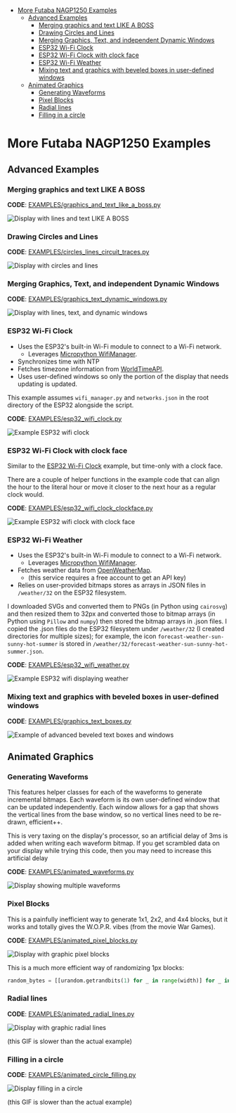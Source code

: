 <!-- TOC -->
* [More Futaba NAGP1250 Examples](#more-futaba-nagp1250-examples)
  * [Advanced Examples](#advanced-examples)
    * [Merging graphics and text LIKE A BOSS](#merging-graphics-and-text-like-a-boss)
    * [Drawing Circles and Lines](#drawing-circles-and-lines)
    * [Merging Graphics, Text, and independent Dynamic Windows](#merging-graphics-text-and-independent-dynamic-windows)
    * [ESP32 Wi-Fi Clock](#esp32-wi-fi-clock)
    * [ESP32 Wi-Fi Clock with clock face](#esp32-wi-fi-clock-with-clock-face)
    * [ESP32 Wi-Fi Weather](#esp32-wi-fi-weather)
    * [Mixing text and graphics with beveled boxes in user-defined windows](#mixing-text-and-graphics-with-beveled-boxes-in-user-defined-windows)
  * [Animated Graphics](#animated-graphics)
    * [Generating Waveforms](#generating-waveforms)
    * [Pixel Blocks](#pixel-blocks)
    * [Radial lines](#radial-lines)
    * [Filling in a circle](#filling-in-a-circle)
<!-- TOC -->

# More Futaba NAGP1250 Examples

## Advanced Examples

### Merging graphics and text LIKE A BOSS

**CODE**: [EXAMPLES/graphics_and_text_like_a_boss.py](EXAMPLES/graphics_and_text_like_a_boss.py)

![Display with lines and text LIKE A BOSS](_images/display_lines_text_LIKE_A_BOSS.jpg)

### Drawing Circles and Lines

**CODE**: [EXAMPLES/circles_lines_circuit_traces.py](EXAMPLES/circles_lines_circuit_traces.py)

![Display with circles and lines](_images/display_graphic_circles_lines.jpg)

### Merging Graphics, Text, and independent Dynamic Windows

**CODE**: [EXAMPLES/graphics_text_dynamic_windows.py](EXAMPLES/graphics_text_dynamic_windows.py)

![Display with lines, text, and dynamic windows](_images/display_lines_dynamic_windows.jpg)

### ESP32 Wi-Fi Clock

* Uses the ESP32's built-in Wi-Fi module to connect to a Wi-Fi network.
  * Leverages [Micropython WifiManager](https://github.com/mitchins/micropython-wifimanager).
* Synchronizes time with NTP
* Fetches timezone information from [WorldTimeAPI](https://worldtimeapi.org).
* Uses user-defined windows so only the portion of the display that needs updating is updated.

This example assumes `wifi_manager.py` and `networks.json` in the root directory of the ESP32 alongside the script.

**CODE**: [EXAMPLES/esp32_wifi_clock.py](EXAMPLES/esp32_wifi_clock.py)

![Example ESP32 wifi clock](_images/display_example_wifi_clock.jpg)

### ESP32 Wi-Fi Clock with clock face

Similar to the [ESP32 Wi-Fi Clock](#esp32-wi-fi-clock) example, but time-only with a clock face.

There are a couple of helper functions in the example code that can align the hour to the literal hour or move it closer to the next hour as a regular clock would.

**CODE**: [EXAMPLES/esp32_wifi_clock_clockface.py](EXAMPLES/esp32_wifi_clock_clockface.py)

![Example ESP32 wifi clock with clock face](_images/display_example_wifi_clock_clockface.jpg)

### ESP32 Wi-Fi Weather

* Uses the ESP32's built-in Wi-Fi module to connect to a Wi-Fi network.
  * Leverages [Micropython WifiManager](https://github.com/mitchins/micropython-wifimanager).
* Fetches weather data from [OpenWeatherMap](https://openweathermap.org).
  * (this service requires a free account to get an API key)
* Relies on user-provided bitmaps stores as arrays in JSON files in `/weather/32` on the ESP32 filesystem.

I downloaded SVGs and converted them to PNGs (in Python using `cairosvg`) and then resized them to 32px and converted those to bitmap arrays (in Python using `Pillow` and `numpy`) then stored the bitmap arrays in .json files. I copied the .json files do the ESP32 filesystem under `/weather/32` (I created directories for multiple sizes); for example, the icon `forecast-weather-sun-sunny-hot-summer` is stored in `/weather/32/forecast-weather-sun-sunny-hot-summer.json`.

**CODE**: [EXAMPLES/esp32_wifi_weather.py](EXAMPLES/esp32_wifi_weather.py)

![Example ESP32 wifi displaying weather](_images/esp32_wifi_weather.jpg)

### Mixing text and graphics with beveled boxes in user-defined windows

**CODE**: [EXAMPLES/graphics_text_boxes.py](EXAMPLES/graphics_text_boxes.py)

![Example of advanced beveled text boxes and windows](_images/display_graphics_text.jpg)

## Animated Graphics

### Generating Waveforms

This features helper classes for each of the waveforms to generate incremental bitmaps. Each waveform is its own user-defined window that can be updated independently. Each window allows for a gap that shows the vertical lines from the base window, so no vertical lines need to be re-drawn, efficient++.

This is very taxing on the display's processor, so an artificial delay of 3ms is added when writing each waveform bitmap. If you get scrambled data on your display while trying this code, then you may need to increase this artificial delay 

**CODE**: [EXAMPLES/animated_waveforms.py](EXAMPLES/animated_waveforms.py)

![Display showing multiple waveforms](_images/display_graphics_waveforms.gif)


### Pixel Blocks

This is a painfully inefficient way to generate 1x1, 2x2, and 4x4 blocks, but it works and totally gives the W.O.P.R. vibes (from the movie War Games).

**CODE**: [EXAMPLES/animated_pixel_blocks.py](EXAMPLES/animated_pixel_blocks.py)

![Display with graphic pixel blocks](_images/display_graphics_blocks.gif)

This is a much more efficient way of randomizing 1px blocks: 
```python
random_bytes = [[urandom.getrandbits(1) for _ in range(width)] for _ in range(height)]
```

### Radial lines

**CODE**: [EXAMPLES/animated_radial_lines.py](EXAMPLES/animated_radial_lines.py)

![Display with graphic radial lines](_images/display_radial_lines.gif)

(this GIF is slower than the actual example)

### Filling in a circle

**CODE**: [EXAMPLES/animated_circle_filling.py](EXAMPLES/animated_circle_filling.py)

![Display filling in a circle](_images/display_graphic_circle_filling.gif)

(this GIF is slower than the actual example)
